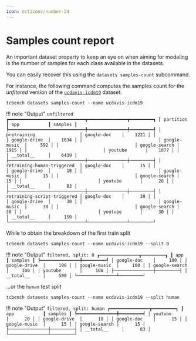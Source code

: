 ```yaml
---
icon: octicons/number-24
---
```


# Samples count report

An important dataset property to keep an eye
on when aiming for modeling is the number of 
samples for each class available in the datasets.

You can easily recover this using the `datasets samples-count` subcommand.

For instance, 
the following command computes the samples count for the *unfitered* 
version of the [`ucdavis-icdm19`](/tcbench/datasets/install/ucdavis-icdm19) dataset.

```
tcbench datasets samples-count --name ucdavis-icdm19
```

!!! note "Output"
	```
	unfiltered
	┏━━━━━━━━━━━━━━━━━━━━━━━━━━━━━┳━━━━━━━━━━━━━━━┳━━━━━━━━━┓
	┃ partition                   ┃ app           ┃ samples ┃
	┡━━━━━━━━━━━━━━━━━━━━━━━━━━━━━╇━━━━━━━━━━━━━━━╇━━━━━━━━━┩
	│ pretraining                 │ google-doc    │    1221 │
	│                             │ google-drive  │    1634 │
	│                             │ google-music  │     592 │
	│                             │ google-search │    1915 │
	│                             │ youtube       │    1077 │
	│                             │ __total__     │    6439 │
	├─────────────────────────────┼───────────────┼─────────┤
	│ retraining-human-triggered  │ google-doc    │      15 │
	│                             │ google-drive  │      18 │
	│                             │ google-music  │      15 │
	│                             │ google-search │      15 │
	│                             │ youtube       │      20 │
	│                             │ __total__     │      83 │
	├─────────────────────────────┼───────────────┼─────────┤
	│ retraining-script-triggered │ google-doc    │      30 │
	│                             │ google-drive  │      30 │
	│                             │ google-music  │      30 │
	│                             │ google-search │      30 │
	│                             │ youtube       │      30 │
	│                             │ __total__     │     150 │
	└─────────────────────────────┴───────────────┴─────────┘
	```

While to obtain the breakdown of the first train split

```
tcbench datasets samples-count --name ucdavis-icdm19 --split 0
```

!!! note "Output"
	```
	filtered, split: 0
	┏━━━━━━━━━━━━━━━┳━━━━━━━━━┓
	┃ app           ┃ samples ┃
	┡━━━━━━━━━━━━━━━╇━━━━━━━━━┩
	│ google-doc    │     100 │
	│ google-drive  │     100 │
	│ google-music  │     100 │
	│ google-search │     100 │
	│ youtube       │     100 │
	├───────────────┼─────────┤
	│ __total__     │     500 │
	└───────────────┴─────────┘
	```

...or the `human` test split

```
tcbench datasets samples-count --name ucdavis-icdm19 --split human
```

!!! note "Output"
	```
	filtered, split: human
	┏━━━━━━━━━━━━━━━┳━━━━━━━━━┓
	┃ app           ┃ samples ┃
	┡━━━━━━━━━━━━━━━╇━━━━━━━━━┩
	│ youtube       │      20 │
	│ google-drive  │      18 │
	│ google-doc    │      15 │
	│ google-music  │      15 │
	│ google-search │      15 │
	├───────────────┼─────────┤
	│ __total__     │      83 │
	└───────────────┴─────────┘
	```
